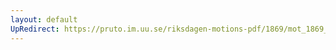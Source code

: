 ```yaml
---
layout: default
UpRedirect: https://pruto.im.uu.se/riksdagen-motions-pdf/1869/mot_1869__ak__335/mot_1869__ak__335-001.pdf
---
```

